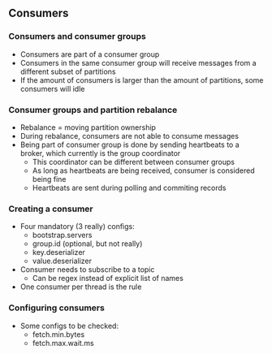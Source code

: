 ## Consumers

### Consumers and consumer groups
- Consumers are part of a consumer group
- Consumers in the same consumer group will receive messages from a different subset of partitions
- If the amount of consumers is larger than the amount of partitions, some consumers will idle

### Consumer groups and partition rebalance
- Rebalance = moving partition ownership
- During rebalance, consumers are not able to consume messages
- Being part of consumer group is done by sending heartbeats to a broker, which currently is the group coordinator
    - This coordinator can be different between consumer groups 
    - As long as heartbeats are being received, consumer is considered being fine
    - Heartbeats are sent during polling and commiting records

### Creating a consumer
- Four mandatory (3 really) configs:
    - bootstrap.servers
    - group.id (optional, but not really)
    - key.deserializer
    - value.deserializer
- Consumer needs to subscribe to a topic
    - Can be regex instead of explicit list of names
- One consumer per thread is the rule

### Configuring consumers
- Some configs to be checked:
    - fetch.min.bytes
    - fetch.max.wait.ms
    
